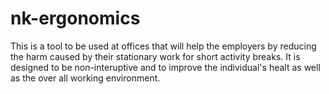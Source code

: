 # nk-ergonomics
This is a tool to be used at offices that will help the employers by reducing the harm caused by their stationary work for short activity breaks. It is designed to be non-interuptive and to improve the individual's healt as well as the over all working environment.

